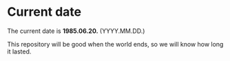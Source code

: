 # Current date

The current date is **1985.06.20.** (YYYY.MM.DD.)

This repository will be good when the world ends, so we will know how long it lasted.